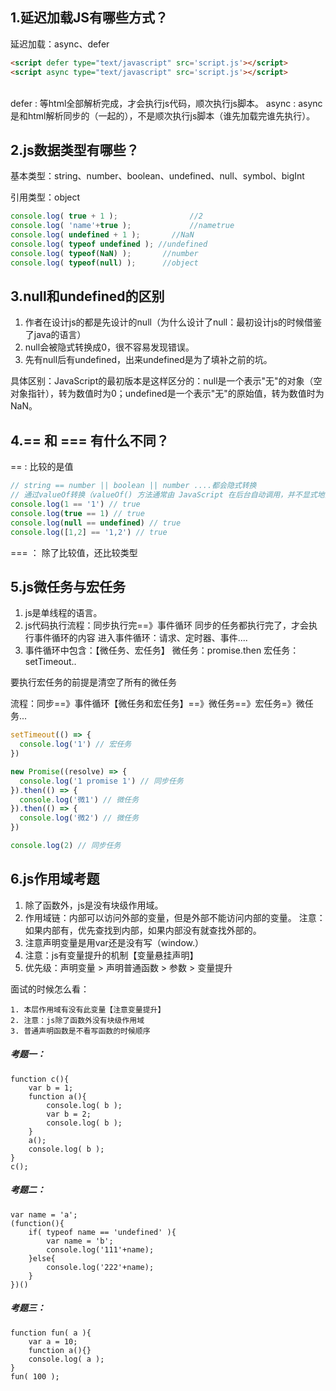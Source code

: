 ## 1.延迟加载JS有哪些方式？

延迟加载：async、defer
```html
<script defer type="text/javascript" src='script.js'></script>
<script async type="text/javascript" src='script.js'></script>
```

​		
defer : 等html全部解析完成，才会执行js代码，顺次执行js脚本。
async : async是和html解析同步的（一起的），不是顺次执行js脚本（谁先加载完谁先执行）。

## 2.js数据类型有哪些？

基本类型：string、number、boolean、undefined、null、symbol、bigInt

引用类型：object

```js
console.log( true + 1 );     			//2
console.log( 'name'+true );  			//nametrue
console.log( undefined + 1 ); 		//NaN
console.log( typeof undefined ); //undefined
console.log( typeof(NaN) );       //number
console.log( typeof(null) );      //object
```

## 3.null和undefined的区别

1. 作者在设计js的都是先设计的null（为什么设计了null：最初设计js的时候借鉴了java的语言）
2. null会被隐式转换成0，很不容易发现错误。
3. 先有null后有undefined，出来undefined是为了填补之前的坑。

具体区别：JavaScript的最初版本是这样区分的：null是一个表示"无"的对象（空对象指针），转为数值时为0；undefined是一个表示"无"的原始值，转为数值时为NaN。

## 4.== 和 === 有什么不同？

==  :  比较的是值

```js
// string == number || boolean || number ....都会隐式转换
// 通过valueOf转换（valueOf() 方法通常由 JavaScript 在后台自动调用，并不显式地出现在代码中。）
console.log(1 == '1') // true
console.log(true == 1) // true
console.log(null == undefined) // true
console.log([1,2] == '1,2') // true
```

=== ： 除了比较值，还比较类型

## 5.js微任务与宏任务

1. js是单线程的语言。
2. js代码执行流程：同步执行完==》事件循环
	同步的任务都执行完了，才会执行事件循环的内容
	进入事件循环：请求、定时器、事件....
3. 事件循环中包含：【微任务、宏任务】
微任务：promise.then
宏任务：setTimeout..

要执行宏任务的前提是清空了所有的微任务

流程：同步==》事件循环【微任务和宏任务】==》微任务==》宏任务=》微任务...

```js
setTimeout(() => {
  console.log('1') // 宏任务
})

new Promise((resolve) => {
  console.log('1 promise 1') // 同步任务
}).then(() => {
  console.log('微1') // 微任务
}).then(() => {
  console.log('微2') // 微任务
})

console.log(2) // 同步任务
```

## 6.js作用域考题

1. 除了函数外，js是没有块级作用域。
2. 作用域链：内部可以访问外部的变量，但是外部不能访问内部的变量。
	 注意：如果内部有，优先查找到内部，如果内部没有就查找外部的。
3. 注意声明变量是用var还是没有写（window.）
4. 注意：js有变量提升的机制【变量悬挂声明】
5. 优先级：声明变量 > 声明普通函数 > 参数 > 变量提升

面试的时候怎么看：

```
1. 本层作用域有没有此变量【注意变量提升】
2. 注意：js除了函数外没有块级作用域
3. 普通声明函数是不看写函数的时候顺序
```

##### 考题一：

```
function c(){
	var b = 1;
	function a(){
		console.log( b );
		var b = 2;
		console.log( b );
	}
	a();
	console.log( b );
}
c();
```

##### 考题二：

```
var name = 'a';
(function(){
	if( typeof name == 'undefined' ){
		var name = 'b';
		console.log('111'+name);
	}else{
		console.log('222'+name);
	}
})()
```

##### 考题三：

```
function fun( a ){
	var a = 10;
	function a(){}
	console.log( a );
}
fun( 100 );
```

​				
